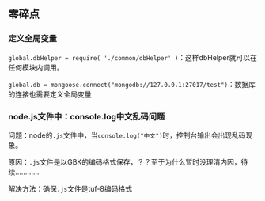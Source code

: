 

## 零碎点

### 定义全局变量
`global.dbHelper = require( './common/dbHelper' )`：这样dbHelper就可以在任何模块内调用。

`global.db = mongoose.connect("mongodb://127.0.0.1:27017/test")`：数据库的连接也需要定义全局变量

### node.js文件中：console.log中文乱码问题

问题：node的`.js`文件中，当`console.log("中文")`时，控制台输出会出现乱码现象。

原因：`.js`文件是以GBK的编码格式保存，？？至于为什么暂时没理清内因，待续…………

解决方法：确保`.js`文件是tuf-8编码格式


